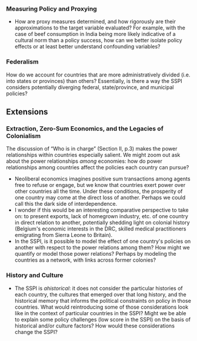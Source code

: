 ### Measuring Policy and Proxying 
- How are proxy measures determined, and how rigorously are their approximations to the target variable evaluated? For example, with the case of beef consumption in India being more likely indicative of a cultural norm than a policy success, how can we better isolate policy effects or at least better understand confounding variables?

### Federalism
How do we account for countries that are more administratively divided (i.e. into states or provinces) than others? Essentially, is there a way the SSPI considers potentially diverging federal, state/province, and municipal policies? 


## Extensions
### Extraction, Zero-Sum Economics, and the Legacies of Colonialism
The discussion of “Who is in charge” (Section II, p.3) makes the power relationships within countries especially salient. We might zoom out ask about the power relationships *among* economies: how do power relationships among countries affect the policies each country can pursue?
- Neoliberal economics imagines positive sum transactions among agents free to refuse or engage, but we know that countries exert power over other countries all the time. Under these conditions, the prosperity of one country may come at the direct loss of another. Perhaps we could call this the dark side of interdependence. 
- I wonder if this would be an interesting comparative perspective to take on: to present exports, lack of homegrown industry, etc. of one country in direct relation to another, potentially shedding light on colonial history (Belgium's economic interests in the DRC, skilled medical practitioners emigrating from Sierra Leone to Britain).
- In the SSPI, is it possible to model the effect of one country's policies on another with respect to the power relations among them? How might we quantify or model those power relations? Perhaps by modeling the countries as a network, with links across former colonies?

### History and Culture
- The SSPI is *ahistorical*: it does not consider the particular histories of each country, the cultures that emerged over that long history, and the historical memory that informs the political constraints on policy in those countries. What would reintroducing some of those considerations look like in the context of particular countries in the SSPI? Might we be able to explain some policy challenges (low score in the SSPI) on the basis of historical and/or culture factors? How would these considerations change the SSPI?
